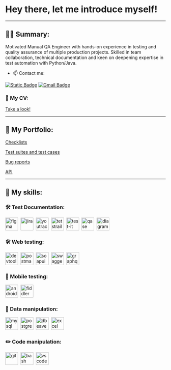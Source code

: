 # Hey there, let me introduce myself!

---

## 👨‍💻 Summary:

Motivated Manual QA Engineer with hands-on experience in testing and quality assurance of multiple production projects. Skilled in team collaboration, technical documentation and keen on deepening expertise in test automation with Python/Java.

- 📫 Contact me:

[![Static Badge](https://img.shields.io/badge/-LinkedIn-blue?style=for-the-badge)](https://www.linkedin.com/in/yauheni-kazloutsau/) [![Gmail Badge](https://img.shields.io/badge/-Gmail-red?style=for-the-badge&logo=Gmail&logoColor=white)](mailto:ya.zlovtsev@gmail.com)

### 🤝 My CV:
<a href="https://drive.google.com/file/d/1lXrEL91CLtq-N8zjyV_z9f1o5wRuPDBA/view?usp=sharing" target="_blank">Take a look!</a>

---
## 🤝 My Portfolio:
<a href="https://drive.google.com/file/d/1lXrEL91CLtq-N8zjyV_z9f1o5wRuPDBA/view?usp=sharing" target="_blank">Checklists</a>

<a href="https://drive.google.com/file/d/1lXrEL91CLtq-N8zjyV_z9f1o5wRuPDBA/view?usp=sharing" target="_blank">Test suites and test cases</a>

<a href="https://drive.google.com/file/d/1lXrEL91CLtq-N8zjyV_z9f1o5wRuPDBA/view?usp=sharing" target="_blank">Bug reports</a>

<a href="https://drive.google.com/file/d/1lXrEL91CLtq-N8zjyV_z9f1o5wRuPDBA/view?usp=sharing" target="_blank">API</a>

---
## 📁 My skills:
### 🛠 Test Documentation:

<div>
  <img src="https://cdn.jsdelivr.net/gh/devicons/devicon/icons/figma/figma-original.svg" title="figma" alt="figma" width="40" height="40"/>&nbsp
  <img src="https://cdn.jsdelivr.net/gh/devicons/devicon/icons/jira/jira-original.svg" title="jira" alt="jira" width="40" height="40"/>&nbsp
  <img src="https://upload.wikimedia.org/wikipedia/commons/thumb/8/8d/YouTrack_Icon.svg/1024px-YouTrack_Icon.svg.png?20200803082248" title="youtrack" alt="youtrack" width="40" height="40"/>&nbsp
  <img src="https://codahosted.io/packs/21236/unversioned/assets/LOGO/ba1091c59bab89cd2fd0f289622731fe16113d7b00905abe64759c313a4b73b76c1b0426076ed76cb74752234c734131df46992d5b8b48fc13e264240e4f7119f736cfeb64df36ded54b5cbf6198b9cadedf18dd0cac5c7dbcd16e6336c29363cd1292ba" title="testrail" alt="tetstrail" width="40" height="40"/>&nbsp
  <img src="https://docs.testit.software/images/testit_logo_icon_blue.png" title="test-it" alt="test-it" width="40" height="40"/>&nbsp
  <img src="https://luna1.co/eb0187.png" title="qase" alt="qase" width="40" height="40"/>&nbsp
  <img src="https://upload.wikimedia.org/wikipedia/commons/thumb/3/3e/Diagrams.net_Logo.svg/330px-Diagrams.net_Logo.svg.png" title="diagrams" alt="diagrams" width="40" height="40"/>&nbsp
</div>

### 🛠 Web testing:

<div>
  <img src="https://d33wubrfki0l68.cloudfront.net/38b5c953a4667366685d55db55d057c86db1fc54/a0fdc/static/acae6b24d940347661ca901ea07f47c1/chrome-dev-logo-icon.png" title="devtools" alt="devtools" width="40" height="40"/>&nbsp
  <img src="https://img.icons8.com/?size=100&id=QEQQKirln6Tf&format=png&color=000000" title="postman" alt="postman" width="40" height="40"/>&nbsp
  <img src="https://static0.smartbear.co/smartbearbrand/media/images/home/soapui-icon.svg" title="soapui" alt="soapui" width="40" height="40"/>&nbsp
  <img src="https://upload.wikimedia.org/wikipedia/commons/a/ab/Swagger-logo.png" title="swagger" alt="swagger" width="40" height="40"/>&nbsp
  <img src="https://upload.wikimedia.org/wikipedia/commons/thumb/1/17/GraphQL_Logo.svg/768px-GraphQL_Logo.svg.png" title="graphql" alt="graphql" width="40" height="40"/>&nbsp
</div>

### 📱 Mobile testing:

<div>
  <img src="https://cdn.jsdelivr.net/gh/devicons/devicon/icons/androidstudio/androidstudio-original.svg" title="android-studio" alt="android-studio" width="40" height="40"/>&nbsp
  <img src="https://www.megaleechers.com/storage/Fiddler-Everywhere-Icon.png" title="fiddler" alt="fiddler" width="40" height="40"/>&nbsp
</div>

### 💾 Data manipulation:

<div>
  <img src="https://cdn.jsdelivr.net/gh/devicons/devicon/icons/mysql/mysql-original.svg" title="mysql" alt="mysql" width="40" height="40"/>&nbsp
  <img src="https://upload.wikimedia.org/wikipedia/commons/thumb/2/29/Postgresql_elephant.svg/330px-Postgresql_elephant.svg.png" title="postgresql" alt="postgresql" width="40" height="40"/>&nbsp
  <img src="https://upload.wikimedia.org/wikipedia/commons/thumb/b/b5/DBeaver_logo.svg/256px-DBeaver_logo.svg.png" title="dbeaver" alt="dbeaver" width="40" height="40"/>&nbsp
  <img src="https://upload.wikimedia.org/wikipedia/commons/thumb/e/e3/Microsoft_Office_Excel_%282019%E2%80%932025%29.svg/330px-Microsoft_Office_Excel_%282019%E2%80%932025%29.svg.png" title="excel" alt="excel" width="40" height="40"/>&nbsp
</div>

### ✏️ Code manipulation:

<div>
  <img src="https://cdn.jsdelivr.net/gh/devicons/devicon/icons/git/git-original.svg" title="git" alt="git" width="40" height="40"/>&nbsp
  <img src="https://upload.wikimedia.org/wikipedia/commons/thumb/4/4b/Bash_Logo_Colored.svg/1024px-Bash_Logo_Colored.svg.png?20180723054350" title="bash" alt="bash" width="40" height="40"/>&nbsp
  <img src="https://cdn.jsdelivr.net/gh/devicons/devicon/icons/vscode/vscode-original.svg" title="vscode" alt="vscode" width="40" height="40"/>&nbsp  
</div>


<!--
**zlovtsev/zlovtsev** is a ✨ _special_ ✨ repository because its `README.md` (this file) appears on your GitHub profile.

Here are some ideas to get you started:

- 🔭 I’m currently working on ...
- 🌱 I’m currently learning ...
- 👯 I’m looking to collaborate on ...
- 🤔 I’m looking for help with ...
- 💬 Ask me about ...
- 📫 How to reach me: ...
- 😄 Pronouns: ...
- ⚡ Fun fact: ...
-->
